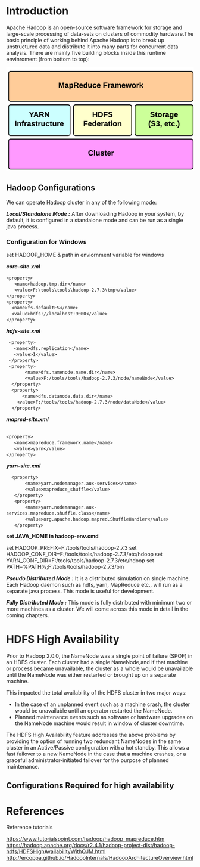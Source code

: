 # Introduction

Apache Hadoop is an open-source software framework for storage and large-scale processing of data-sets on clusters of commodity hardware.The basic principle of working behind  Apache Hadoop is to break up unstructured data and distribute it into many parts for concurrent data analysis. There are mainly five building blocks inside this runtime envinroment (from bottom to top):

![Alt text](src/main/resources/images/hadoop-architecture-oveview.png?raw=true "hadoop architecture oveview")

## Hadoop Configurations

We can operate Hadoop cluster in any of the following mode:

***Local/Standalone Mode :*** After downloading Hadoop in your system, by default, it is configured in a standalone mode and can be run as a single java process.

### Configuration for Windows
set HADOOP_HOME & path in enviornment variable for windows

***core-site.xml*** <br/>
  ```
  <property> 
     <name>hadoop.tmp.dir</name>  
     <value>F:\tools\tools\hadoop-2.7.3\tmp</value> 
  </property>
  <property>
    <name>fs.defaultFS</name>
    <value>hdfs://localhost:9000</value>
  </property>
  ```
***hdfs-site.xml*** 
 ```
  <property>
	<name>dfs.replication</name>
	<value>1</value>
  </property>  
  <property>
    	<name>dfs.namenode.name.dir</name>
    	<value>F:/tools/tools/hadoop-2.7.3/node/nameNode</value>
   </property>
   <property>
       <name>dfs.datanode.data.dir</name>
     <value>F:/tools/tools/hadoop-2.7.3/node/dataNode</value>
   </property>
```   
***mapred-site.xml*** 
 
 ```
 
 <property>
	<name>mapreduce.framework.name</name>
	<value>yarn</value>
</property>

```

***yarn-site.xml*** 
  
```
  <property>
       <name>yarn.nodemanager.aux-services</name>
       <value>mapreduce_shuffle</value>
   </property>
   <property>
       <name>yarn.nodemanager.aux-services.mapreduce.shuffle.class</name>
       <value>org.apache.hadoop.mapred.ShuffleHandler</value>
   </property>
```
    
**set JAVA_HOME in hadoop-env.cmd**

set HADOOP_PREFIX=F:/tools/tools/hadoop-2.7.3
set HADOOP_CONF_DIR=F:/tools/tools/hadoop-2.7.3/etc/hdoop
set YARN_CONF_DIR=F:/tools/tools/hadoop-2.7.3/etc/hdoop
set PATH=%PATH%;F:/tools/tools/hadoop-2.7.3/bin

***Pseudo Distributed Mode :*** It is a distributed simulation on single machine. Each Hadoop daemon such as hdfs, yarn, MapReduce etc., will run as a separate java process. This mode is useful for development.

***Fully Distributed Mode :*** This mode is fully distributed with minimum two or more machines as a cluster. We will come across this mode in detail in the coming chapters.


# HDFS High Availability 
Prior to Hadoop 2.0.0, the NameNode was a single point of failure (SPOF) in an HDFS cluster. Each cluster had a single NameNode,and if that machine or process became unavailable, the cluster as a whole would be unavailable until the NameNode was either restarted or brought up on a separate machine.

This impacted the total availability of the HDFS cluster in two major ways:

* In the case of an unplanned event such as a machine crash, the cluster would be unavailable until an operator restarted the NameNode.
* Planned maintenance events such as software or hardware upgrades on the NameNode machine would result in window of cluster downtime.

The HDFS High Availability feature addresses the above problems by providing the option of running two redundant NameNodes in the same cluster in an Active/Passive configuration with a hot standby. This allows a fast failover to a new NameNode in the case that a machine crashes, or a graceful administrator-initiated failover for the purpose of planned maintenance.

## Configurations Required for high availability

# References
Reference tutorials

https://www.tutorialspoint.com/hadoop/hadoop_mapreduce.htm <br/>
https://hadoop.apache.org/docs/r2.4.1/hadoop-project-dist/hadoop-hdfs/HDFSHighAvailabilityWithQJM.html
http://ercoppa.github.io/HadoopInternals/HadoopArchitectureOverview.html
